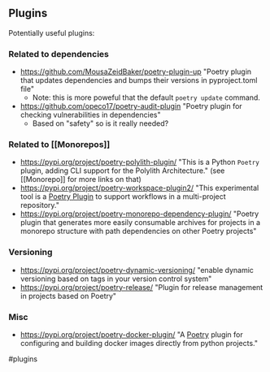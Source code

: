 
## Plugins

Potentially useful plugins:


### Related to dependencies
- https://github.com/MousaZeidBaker/poetry-plugin-up "Poetry plugin that updates dependencies and bumps their versions in pyproject.toml file"
    - Note: this is more poweful that the default `poetry update` command.
- https://github.com/opeco17/poetry-audit-plugin "Poetry plugin for checking vulnerabilities in dependencies"
    - Based on "safety" so is it really needed?

### Related to [[Monorepos]]
- https://pypi.org/project/poetry-polylith-plugin/ "This is a Python `Poetry` plugin, adding CLI support for the Polylith Architecture." (see [[Monorepo]] for more links on that)
- https://pypi.org/project/poetry-workspace-plugin2/ "This experimental tool is a [Poetry Plugin](https://python-poetry.org/docs/master/plugins) to support workflows in a multi-project repository."
- https://pypi.org/project/poetry-monorepo-dependency-plugin/ "Poetry plugin that generates more easily consumable archives for projects in a monorepo structure with path dependencies on other Poetry projects"

### Versioning
- https://pypi.org/project/poetry-dynamic-versioning/ "enable dynamic versioning based on tags in your version control system"
- https://pypi.org/project/poetry-release/ "Plugin for release management in projects based on Poetry"

### Misc
- https://pypi.org/project/poetry-docker-plugin/ "A [Poetry](https://python-poetry.org) plugin for configuring and building docker images directly from python projects."

<!-- Keywords -->
#plugins
<!-- /Keywords -->
